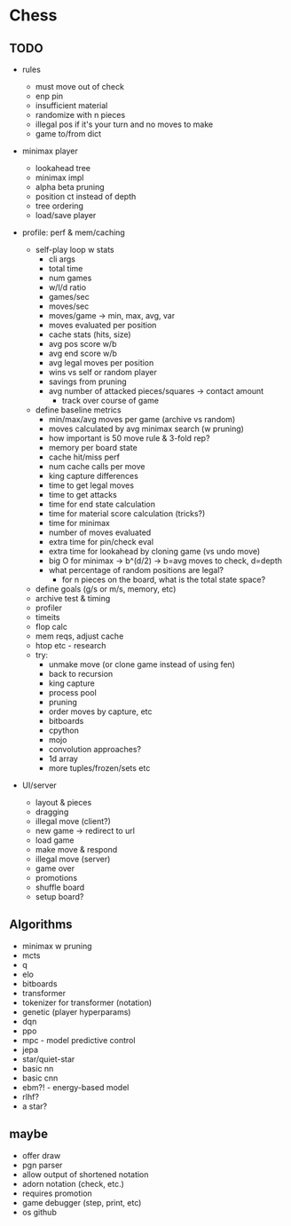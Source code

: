 # Chess

## TODO
- rules
  - must move out of check
  - enp pin
  - insufficient material
  - randomize with n pieces
  - illegal pos if it's your turn and no moves to make
  - game to/from dict

- minimax player
  - lookahead tree
  - minimax impl
  - alpha beta pruning
  - position ct instead of depth
  - tree ordering
  - load/save player

- profile: perf & mem/caching
  - self-play loop w stats
    - cli args
    - total time
    - num games
    - w/l/d ratio
    - games/sec
    - moves/sec
    - moves/game -> min, max, avg, var
    - moves evaluated per position
    - cache stats (hits, size)
    - avg pos score w/b
    - avg end score w/b
    - avg legal moves per position
    - wins vs self or random player
    - savings from pruning
    - avg number of attacked pieces/squares -> contact amount
      - track over course of game
  - define baseline metrics
    - min/max/avg moves per game (archive vs random)
    - moves calculated by avg minimax search (w pruning)
    - how important is 50 move rule & 3-fold rep?
    - memory per board state
    - cache hit/miss perf
    - num cache calls per move
    - king capture differences
    - time to get legal moves
    - time to get attacks
    - time for end state calculation
    - time for material score calculation (tricks?)
    - time for minimax
    - number of moves evaluated
    - extra time for pin/check eval
    - extra time for lookahead by cloning game (vs undo move)
    - big O for minimax -> b^(d/2) -> b=avg moves to check, d=depth
    - what percentage of random positions are legal?
      - for n pieces on the board, what is the total state space?
  - define goals (g/s or m/s, memory, etc)
  - archive test & timing
  - profiler
  - timeits
  - flop calc
  - mem reqs, adjust cache
  - htop etc - research
  - try:
    - unmake move (or clone game instead of using fen)
    - back to recursion
    - king capture
    - process pool
    - pruning
    - order moves by capture, etc
    - bitboards
    - cpython
    - mojo
    - convolution approaches?
    - 1d array
    - more tuples/frozen/sets etc

- UI/server
  - layout & pieces
  - dragging
  - illegal move (client?)
  - new game -> redirect to url
  - load game
  - make move & respond
  - illegal move (server)
  - game over
  - promotions
  - shuffle board
  - setup board?

## Algorithms
- minimax w pruning
- mcts
- q
- elo
- bitboards
- transformer
- tokenizer for transformer (notation)
- genetic (player hyperparams)
- dqn
- ppo
- mpc - model predictive control
- jepa
- star/quiet-star
- basic nn
- basic cnn
- ebm?! - energy-based model
- rlhf?
- a star?


## maybe
- offer draw
- pgn parser
- allow output of shortened notation
- adorn notation (check, etc.)
- requires promotion
- game debugger (step, print, etc)
- os github
